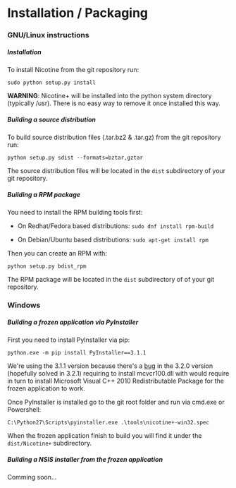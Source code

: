 # Installation / Packaging

### GNU/Linux instructions

##### Installation

To install Nicotine from the git repository run:

`sudo python setup.py install`

**WARNING**: Nicotine+ will be installed into the python system directory (typically /usr). There is no easy way to remove it once installed this way.

##### Building a source distribution

To build source distribution files (.tar.bz2 & .tar.gz) from the git repository run:

`python setup.py sdist --formats=bztar,gztar`

The source distribution files will be located in the `dist` subdirectory of your git repository.

##### Building a RPM package

You need to install the RPM building tools first:

* On Redhat/Fedora based distributions: `sudo dnf install rpm-build`

* On Debian/Ubuntu based distributions: `sudo apt-get install rpm`

Then you can create an RPM with:

`python setup.py bdist_rpm`

The RPM package will be located in the `dist` subdirectory of of your git repository.


### Windows

##### Building a frozen application via PyInstaller

First you need to install PyInstaller via pip:

`python.exe -m pip install PyInstaller==3.1.1`

We're using the 3.1.1 version because there's a [bug](https://github.com/pyinstaller/pyinstaller/issues/1974) in the 3.2.0 version (hopefully solved in 3.2.1) requiring to install mcvcr100.dll with would require in turn to install Microsoft Visual C++ 2010 Redistributable Package for the frozen application to work.

Once PyInstaller is installed go to the git root folder and run via cmd.exe or Powershell:

`C:\Python27\Scripts\pyinstaller.exe .\tools\nicotine+-win32.spec`

When the frozen application finish to build you will find it under the `dist/Nicotine+` subdirectory.

##### Building a NSIS installer from the frozen application

Comming soon...
